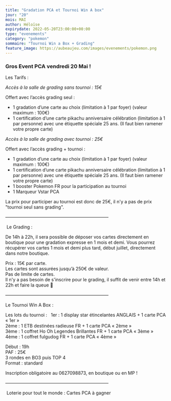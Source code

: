 ```yaml
---
title: "Gradation PCA et Tournoi Win A box"
jour: "20"
mois: MAI
author: Héloïse
expirydate: 2022-05-20T23:00:00+00:00
type: "evenements"
category: "pokemon"
sommaire: "Tournoi Win a Box + Grading"
feature_image: https://aubeaujeu.com/images/evenements/pokemon.png
---
```

### Gros Event PCA vendredi 20 Mai !


Les Tarifs :


*Accès à la salle de grading sans tournoi : 15€*

Offert avec l’accès grading seul : <br>
- 1 gradation d’une carte au choix (limitation à 1 par foyer) (valeur maximum : 100€) <br>
- 1 certification d’une carte pikachu anniversaire célébration (limitation à 1 par personne) avec une étiquette spéciale 25 ans. (Il faut bien ramener votre propre carte) <br>

*Accès à la salle de grading avec tournoi : 25€*

Offert avec l’accès grading + tournoi : <br>
- 1 gradation d’une carte au choix (limitation à 1 par foyer) (valeur maximum : 100€) <br>
- 1 certification d’une carte pikachu anniversaire célébration (limitation à 1 par personne) avec une étiquette spéciale 25 ans. (Il faut bien ramener votre propre carte) <br>
- 1 booster Pokemon FR pour la participation au tournoi <br>
- 1 Marqueur Vstar PCA <br>

La prix pour participer au tournoi est donc de 25€, il n'y a pas de prix "tournoi seul sans grading". <br>

———————————————————————

 Le Grading :   <br>

De 14h à 22h, il sera possible de déposer vos cartes directement en boutique pour une gradation expresse en 1 mois et demi.
Vous pourrez récupérer vos cartes 1 mois et demi plus tard, début juillet, directement dans notre boutique.  <br>

Prix : 15€ par carte.  <br>
Les cartes sont assurées jusqu’à 250€ de valeur. <br>
Pas de limite de cartes.  <br>
Il n'y a pas besoin de s'inscrire pour le grading, il suffit de venir entre 14h et 22h et faire la queue 🙂 <br>

———————————————————————

Le Tournoi Win A Box :  

Les lots du tournoi :
  1er : 1 display star étincelantes ANGLAIS + 1 carte PCA « 1er » <br>
2ème : 1 ETB destinées radieuse FR + 1 carte PCA « 2ème »  <br>
3ème : 1 coffret Ho Oh Legendes Brillantes FR + 1 carte PCA « 3ème »  <br>
4ème : 1 coffret fulgudog FR + 1 carte PCA « 4ème » <br>

Début : 19h <br>
PAF : 25€ <br>
3 rondes en BO3 puis TOP 4 <br>
Format : standard <br>

Inscription obligatoire au 0627098873, en boutique ou en MP !

———————————————————————

 Loterie pour tout le monde :
Cartes PCA à gagner
